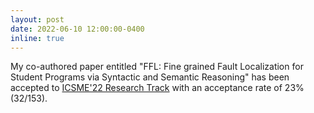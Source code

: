 ```yaml
---
layout: post
date: 2022-06-10 12:00:00-0400
inline: true
---
```


My co-authored paper entitled "FFL: Fine grained Fault Localization for Student Programs via Syntactic and Semantic Reasoning" has been accepted to [ICSME'22 Research Track](https://cyprusconferences.org/icsme2022/) with an acceptance rate of 23% (32/153). 
